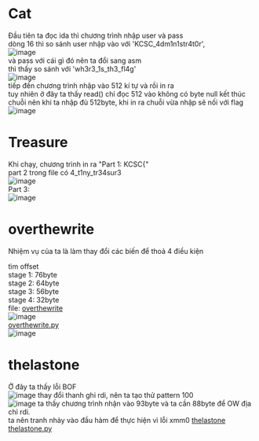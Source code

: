 # Cat
Đầu tiên ta đọc ida thì chương trình nhập user và pass  
dòng 16 thì so sánh user nhập vào với 'KCSC_4dm1n1str4t0r',  
![image](https://user-images.githubusercontent.com/111769169/218703859-3bb5da40-4884-4bca-9781-bfcb29534857.png)  
và pass với cái gì đó nên ta đổi sang asm  
thì thấy so sánh với 'wh3r3_1s_th3_fl4g'  
![image](https://user-images.githubusercontent.com/111769169/218703964-427cc7ca-9cba-4e04-9e49-a6081952d460.png)  
tiếp đến chương trình nhập vào 512 kí tự và rồi in ra  
tuy nhiên ở đây ta thấy read() chỉ đọc 512 vào không có byte null kết thúc chuỗi nên khi ta nhập đủ 512byte, khi in ra chuỗi vừa nhập sẽ nối với flag  
![image](https://user-images.githubusercontent.com/111769169/218704309-87c3547e-094f-4755-a25e-597f3ef182ab.png)  

# Treasure
Khi chạy, chương trình in ra "Part 1: KCSC{"   
  part 2 trong file có 4_t1ny_tr34sur3  
![image](https://user-images.githubusercontent.com/111769169/218707107-5bf79c9b-da19-4b24-9b74-0f88906b4332.png)  
  Part 3:  
  ![image](https://user-images.githubusercontent.com/111769169/218707541-b041dfa3-0ecf-4c9f-9734-1816f22a3d41.png)
  
# overthewrite
Nhiệm vụ của ta là làm thay đổi các biến để thoả 4 điều kiện  

tìm offset  
stage 1: 76byte  
stage 2: 64byte  
stage 3: 56byte  
stage 4: 32byte  
file: [overthewrite](https://github.com/wan-hyhty/trainning/blob/task-1/KSCS/file/overthewrite)  
![image](https://user-images.githubusercontent.com/111769169/218717303-9afd0f9a-3084-47a0-83f8-dc6389188278.png)  
[overthewrite.py](https://github.com/wan-hyhty/trainning/blob/task-1/KSCS/file/overthewrite.py)  
![image](https://user-images.githubusercontent.com/111769169/218718382-8b634a30-1d64-4560-b562-6f0687046dc3.png)  
 # thelastone
Ở đây ta thấy lỗi BOF  
![image](https://user-images.githubusercontent.com/111769169/218741028-418910ef-7b2f-46aa-ad4c-b9e7cd184d73.png)
thay đổi thanh ghi rdi, nên ta tạo thử pattern 100  
![image](https://user-images.githubusercontent.com/111769169/218742551-5ec5a972-8ea8-44ee-a18c-23d5192d7995.png)
ta thấy chương trình nhận vào 93byte và ta cần 88byte để OW địa chỉ rdi.  
ta nên tranh nhảy vào đầu hàm để thực hiện vì lỗi xmm0
[thelastone](https://github.com/wan-hyhty/trainning/blob/task-1/KSCS/file/thelastone) [thelastone.py](https://github.com/wan-hyhty/trainning/blob/task-1/KSCS/file/thelastone.py)  
# 
